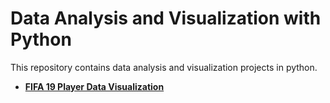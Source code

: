 # **Data Analysis and Visualization with Python**

This repository contains data analysis and visualization projects in python.


- **[FIFA 19 Player Data Visualization](https://github.com/pb111/Data-Analysis-and-Visualization-with-Python/blob/master/fifa_19_player_data_visualization.ipynb)**
